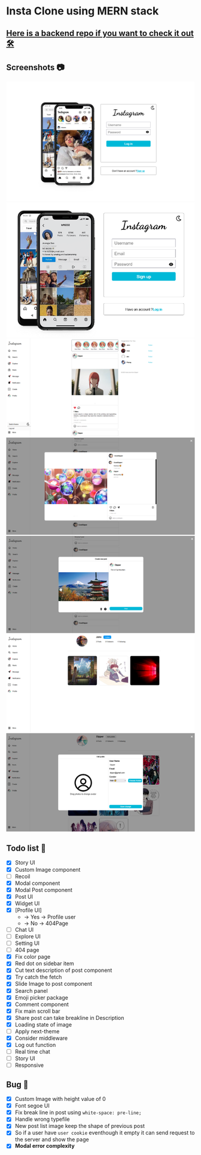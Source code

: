 # Insta Clone using MERN stack

## [Here is a backend repo if you want to check it out 🛠](https://github.com/DarkDipper/insta-clone-backend)

## Screenshots 📷

![Login](./images/Login.png)
![SignUp](./images/SignUp.png)
![Home](./images/HomePage.png)
![ModalPost](./images/ModalPost.png)
![SharePost](images/SharePost.png)
![ProfilePage](images/ProfilePage.png)
![ModalEditProfile](images/ModalEdit.png)

## Todo list 📃

- [x] Story UI
- [x] Custom Image component
- [ ] Recoil
- [x] Modal component
- [x] Modal Post component
- [x] Post UI
- [x] Widget UI
- [x] [Profile UI]
  - -> Yes -> Profile user
  - -> No -> 404Page
- [ ] Chat UI
- [ ] Explore UI
- [ ] Setting UI
- [ ] 404 page
- [x] Fix color page
- [x] Red dot on sidebar item
- [x] Cut text description of post component
- [x] Try catch the fetch
- [x] Slide Image to post component
- [x] Search panel
- [x] Emoji picker package
- [x] Comment component
- [x] Fix main scroll bar
- [x] Share post can take breakline in Description
- [x] Loading state of image
- [ ] Apply next-theme
- [x] Consider middleware
- [x] Log out function
- [ ] Real time chat
- [ ] Story UI
- [ ] Responsive

## Bug 🐛

- [x] Custom Image with height value of 0
- [x] Font segoe UI
- [x] Fix break line in post using `white-space: pre-line;`
- [x] Handle wrong typefile
- [x] New post list image keep the shape of previous post
- [x] So if a user have `user cookie` eventhough it empty it can send request to the server and show the page
- [x] **Modal error complexity**
